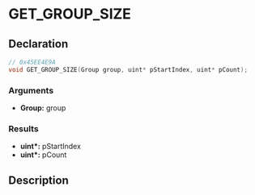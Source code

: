 # GET_GROUP_SIZE

## Declaration
```cpp
// 0x45EE4E9A
void GET_GROUP_SIZE(Group group, uint* pStartIndex, uint* pCount);
```

### Arguments
- **Group:** group

### Results
- **uint\*:** pStartIndex
- **uint\*:** pCount

## Description
